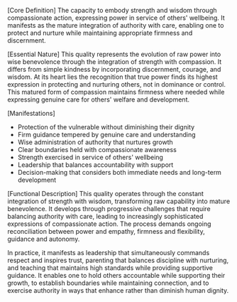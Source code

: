 [Core Definition]
The capacity to embody strength and wisdom through compassionate action, expressing power in service of others' wellbeing. It manifests as the mature integration of authority with care, enabling one to protect and nurture while maintaining appropriate firmness and discernment.

[Essential Nature]
This quality represents the evolution of raw power into wise benevolence through the integration of strength with compassion. It differs from simple kindness by incorporating discernment, courage, and wisdom. At its heart lies the recognition that true power finds its highest expression in protecting and nurturing others, not in dominance or control. This matured form of compassion maintains firmness where needed while expressing genuine care for others' welfare and development.

[Manifestations]
- Protection of the vulnerable without diminishing their dignity
- Firm guidance tempered by genuine care and understanding
- Wise administration of authority that nurtures growth
- Clear boundaries held with compassionate awareness
- Strength exercised in service of others' wellbeing
- Leadership that balances accountability with support
- Decision-making that considers both immediate needs and long-term development

[Functional Description]
This quality operates through the constant integration of strength with wisdom, transforming raw capability into mature benevolence. It develops through progressive challenges that require balancing authority with care, leading to increasingly sophisticated expressions of compassionate action. The process demands ongoing reconciliation between power and empathy, firmness and flexibility, guidance and autonomy.

In practice, it manifests as leadership that simultaneously commands respect and inspires trust, parenting that balances discipline with nurturing, and teaching that maintains high standards while providing supportive guidance. It enables one to hold others accountable while supporting their growth, to establish boundaries while maintaining connection, and to exercise authority in ways that enhance rather than diminish human dignity.